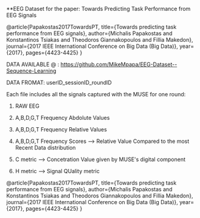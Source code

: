 
**EEG Dataset for the paper: Towards Predicting Task Performance from EEG Signals  


@article{Papakostas2017TowardsPT, title={Towards predicting task performance from EEG signals}, author={Michalis Papakostas and Konstantinos Tsiakas and Theodoros Giannakopoulos and Fillia Makedon}, journal={2017 IEEE International Conference on Big Data (Big Data)}, year={2017}, pages={4423-4425} }



DATA AVAILABLE @ : https://github.com/MikeMpapa/EEG-Dataset--Sequence-Learning

DATA FROMAT: userID_sessionID_roundID

Each file includes all the signals captured with the MUSE for one round:

1. RAW EEG

2. A,B,D,G,T Frequency Abdolute Values

3. A,B,D,G,T Frequency Relative Values

4. A,B,D,G,T Frequency Scores --> Relative Value Compared to the most Recent Data distribution 

5. C metric --> Concetration Value given by MUSE's digital component

6. H metric --> Signal QUality metric


@article{Papakostas2017TowardsPT, title={Towards predicting task performance from EEG signals}, author={Michalis Papakostas and Konstantinos Tsiakas and Theodoros Giannakopoulos and Fillia Makedon}, journal={2017 IEEE International Conference on Big Data (Big Data)}, year={2017}, pages={4423-4425} }
